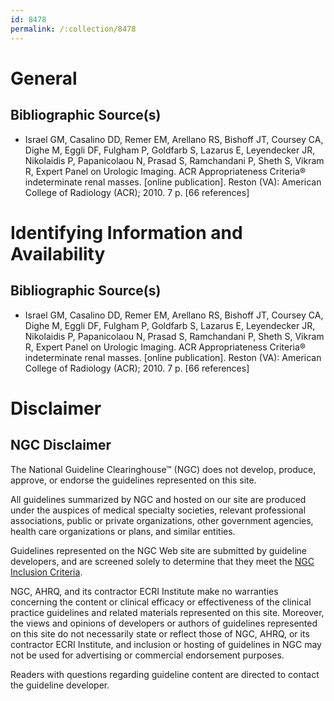 ```yaml
---
id: 8478
permalink: /:collection/8478
---
```


# General

## Bibliographic Source(s)

- Israel GM, Casalino DD, Remer EM, Arellano RS, Bishoff JT, Coursey CA, Dighe M, Eggli DF, Fulgham P, Goldfarb S, Lazarus E, Leyendecker JR, Nikolaidis P, Papanicolaou N, Prasad S, Ramchandani P, Sheth S, Vikram R, Expert Panel on Urologic Imaging. ACR Appropriateness Criteria® indeterminate renal masses. [online publication]. Reston (VA): American College of Radiology (ACR); 2010. 7 p. [66 references]

# Identifying Information and Availability

## Bibliographic Source(s)

- Israel GM, Casalino DD, Remer EM, Arellano RS, Bishoff JT, Coursey CA, Dighe M, Eggli DF, Fulgham P, Goldfarb S, Lazarus E, Leyendecker JR, Nikolaidis P, Papanicolaou N, Prasad S, Ramchandani P, Sheth S, Vikram R, Expert Panel on Urologic Imaging. ACR Appropriateness Criteria® indeterminate renal masses. [online publication]. Reston (VA): American College of Radiology (ACR); 2010. 7 p. [66 references]

# Disclaimer

## NGC Disclaimer

The National Guideline Clearinghouse™ (NGC) does not develop, produce, approve, or endorse the guidelines represented on this site.

All guidelines summarized by NGC and hosted on our site are produced under the auspices of medical specialty societies, relevant professional associations, public or private organizations, other government agencies, health care organizations or plans, and similar entities.

Guidelines represented on the NGC Web site are submitted by guideline developers, and are screened solely to determine that they meet the [NGC Inclusion Criteria](/help-and-about/summaries/inclusion-criteria).

NGC, AHRQ, and its contractor ECRI Institute make no warranties concerning the content or clinical efficacy or effectiveness of the clinical practice guidelines and related materials represented on this site. Moreover, the views and opinions of developers or authors of guidelines represented on this site do not necessarily state or reflect those of NGC, AHRQ, or its contractor ECRI Institute, and inclusion or hosting of guidelines in NGC may not be used for advertising or commercial endorsement purposes.

Readers with questions regarding guideline content are directed to contact the guideline developer.

